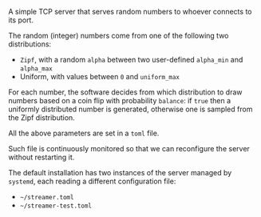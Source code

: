A simple TCP server that serves random numbers to whoever connects to its port.

The random (integer) numbers come from one of the following two distributions:

- `Zipf`, with a random `alpha` between two user-defined `alpha_min` and `alpha_max`
- Uniform, with values between `0` and `uniform_max`

For each number, the software decides from which distribution to draw numbers based on a coin flip with probability `balance`: if `true` then a uniformly distributed number is generated, otherwise one is sampled from the Zipf distribution.

All the above parameters are set in a `toml` file.

Such file is continuously monitored so that we can reconfigure the server without restarting it.

The default installation has two instances of the server managed by `systemd`, each reading a different configuration file:

- `~/streamer.toml`
- `~/streamer-test.toml`

